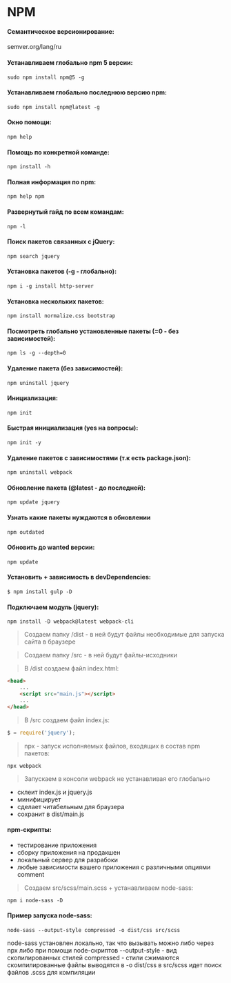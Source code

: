 # NPM

#### Семантическое версионирование:

semver.org/lang/ru

#### Устанавливаем глобально npm 5 версии:

```shell
sudo npm install npm@5 -g
```

#### Устанавливаем глобально последнюю версию npm:

```shell
sudo npm install npm@latest -g
```

#### Окно помощи:

```shell
npm help
```

#### Помощь по конкретной команде:

```shell
npm install -h
```

#### Полная информация по npm:

```shell
npm help npm
```

#### Развернутый гайд по всем командам:

```shell
npm -l
```

#### Поиск пакетов связанных с jQuery:

```shell
npm search jquery
```

#### Установка пакетов (-g - глобально):

```shell 
npm i -g install http-server
```

#### Установка нескольких пакетов:

```shell
npm install normalize.css bootstrap
```

#### Посмотреть глобально установленные пакеты (=0 - без зависимостей):

```shell
npm ls -g --depth=0
```

#### Удаление пакета (без зависимостей):

```shell
npm uninstall jquery
```

#### Инициализация:

```shell
npm init
```

#### Быстрая инициализация (yes на вопросы):

```shell
npm init -y
```

#### Удаление пакетов с зависимостями (т.к есть package.json):

```shell
npm uninstall webpack
```

#### Обновление пакета (@latest - до последней):

```shell
npm update jquery
```

#### Узнать какие пакеты нуждаются в обновлении

```shell
npm outdated
```

#### Обновить до wanted версии:

```shell
npm update
```

#### Установить + зависимость в devDependencies:

```shell
$ npm install gulp -D
```

#### Подключаем модуль (jquery):

```shell
npm install -D webpack@latest webpack-cli
```

> Создаем папку /dist - в ней будут файлы необходимые для запуска сайта в браузере

> Создаем папку /src - в ней будут файлы-исходники

> В /dist создаем файл index.html:

```html
<head>
    ...
    <script src="main.js"></script>
    ...
</head>
```

> В /src создаем файл index.js:

```javascript
$ = require('jquery');
``` 

> npx - запуск исполняемых файлов, входящих в состав npm пакетов:

```shell
npx webpack
```

> Запускаем в консоли webpack не устанавливая его глобально

+ склеит index.js и jquery.js
+ минифицирует
+ сделает читабельным для браузера
+ сохранит в dist/main.js

#### npm-скрипты:

- тестирование приложения
- сборку приложения на продакшен
- локальный сервер для разрабоки
- любые зависимости вашего приложения с различными опциями comment

> Создаем src/scss/main.scss + устанавливаем node-sass:

```shell
npm i node-sass -D
```

#### Пример запуска node-sass:

```shell
node-sass --output-style compressed -o dist/css src/scss
```

node-sass установлен локально, так что вызывать можно либо через npx либо при помощи node-скриптов --output-style - вид
скопилированных стилей compressed - стили сжимаются скомпилированные файлы выводятся в -o dist/css в src/scss идет поиск
файлов .scss для компиляции
